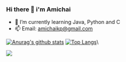 ### Hi there 👋 i'm Amichai



- 🌱 I’m currently learning Java, Python and C 
- 📫 Email: amichaikp@gmail.com


[![Anurag's github stats](https://github-readme-stats.vercel.app/api?username=amichaikafka&show_icons=true&theme=radical&line_height=20)](https://github.com/anuraghazra/github-readme-stats)
[![Top Langs](https://github-readme-stats.vercel.app/api/top-langs/?username=amichaikafka&hide=Rudy&layout=compact&theme=radical)](https://github.com/anuraghazra/github-readme-stats)\


![](https://komarev.com/ghpvc/?username=amichaikafka&color=grey)
